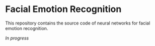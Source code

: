 # Facial Emotion Recognition

This repository contains the source code of neural networks for facial emotion recognition.

*In progress*
